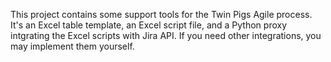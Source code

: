 This project contains some support tools for the Twin Pigs Agile process. It's an Excel table template, an Excel script file, and a Python proxy intgrating the Excel scripts with Jira API. If you need other integrations, you may implement them yourself.
